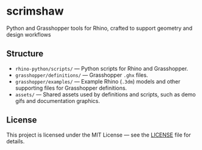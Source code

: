 # scrimshaw
Python and Grasshopper tools for Rhino, crafted to support geometry and design workflows

## Structure
- `rhino-python/scripts/` — Python scripts for Rhino and Grasshopper.
- `grasshopper/definitions/` — Grasshopper `.ghx` files.
- `grasshopper/examples/` — Example Rhino (`.3dm`) models and other supporting files for Grasshopper definitions.
- `assets/` — Shared assets used by definitions and scripts, such as demo gifs and documentation graphics.

## License
This project is licensed under the MIT License — see the [LICENSE](LICENSE) file for details.